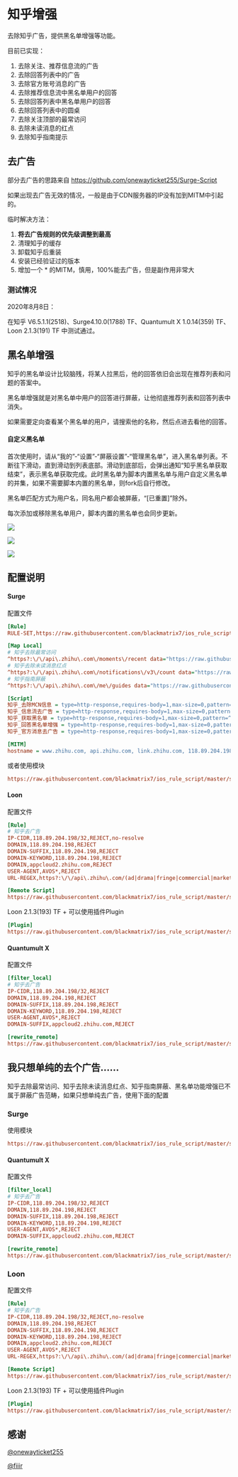 # 知乎增强

去除知乎广告，提供黑名单增强等功能。

目前已实现：

1. 去除关注、推荐信息流的广告
2. 去除回答列表中的广告
3. 去除官方账号消息的广告
4. 去除推荐信息流中黑名单用户的回答
5. 去除回答列表中黑名单用户的回答
6. 去除回答列表中的圆桌
7. 去除关注顶部的最常访问
8. 去除未读消息的红点
9. 去除知乎指南提示

## 去广告

部分去广告的思路来自 https://github.com/onewayticket255/Surge-Script

如果出现去广告无效的情况，一般是由于CDN服务器的IP没有加到MITM中引起的。

临时解决方法：

1. **将去广告规则的优先级调整到最高**
2. 清理知乎的缓存
3. 卸载知乎后重装
4. 安装已经验证过的版本
5. 增加一个 * 的MITM，慎用，100%能去广告，但是副作用非常大

### 测试情况

2020年8月8日：

在知乎 V6.5.1.1(2518)、Surge4.10.0(1788) TF、Quantumult X 1.0.14(359) TF、Loon 2.1.3(191) TF 中测试通过。

## 黑名单增强

知乎的黑名单设计比较脑残，将某人拉黑后，他的回答依旧会出现在推荐列表和问题的答案中。

黑名单增强就是对黑名单中用户的回答进行屏蔽，让他彻底推荐列表和回答列表中消失。

如果需要定向查看某个黑名单的用户，请搜索他的名称，然后点进去看他的回答。

#### 自定义黑名单

首次使用时，请从“我的”-“设置”-“屏蔽设置”-“管理黑名单”，进入黑名单列表。不断往下滑动，直到滑动到列表底部。滑动到底部后，会弹出通知“知乎黑名单获取结束”，表示黑名单获取完成。此时黑名单为脚本内置黑名单与用户自定义黑名单的并集，如果不需要脚本内置的黑名单，则fork后自行修改。

黑名单匹配方式为用户名，同名用户都会被屏蔽，“[已重置]”除外。

每次添加或移除黑名单用户，脚本内置的黑名单也会同步更新。

![](https://raw.githubusercontent.com/blackmatrix7/ios_rule_script/master/script/zhihu/images/01.jpg)

![](https://raw.githubusercontent.com/blackmatrix7/ios_rule_script/master/script/zhihu/images/03.jpg)

![](https://raw.githubusercontent.com/blackmatrix7/ios_rule_script/master/script/zhihu/images/02.jpg)

## 配置说明

#### Surge

配置文件

```ini
[Rule]
RULE-SET,https://raw.githubusercontent.com/blackmatrix7/ios_rule_script/master/script/zhihu/zhihu_remove_ads.surge,REJECT

[Map Local]
# 知乎去除最常访问
^https?:\/\/api\.zhihu\.com\/moments\/recent data="https://raw.githubusercontent.com/blackmatrix7/ios_rule_script/master/blank.json"
# 知乎去除未读消息红点
^https?:\/\/api\.zhihu\.com\/notifications\/v3\/count data="https://raw.githubusercontent.com/blackmatrix7/ios_rule_script/master/blank.json"
# 知乎指南屏蔽
^https?:\/\/api\.zhihu\.com\/me\/guides data="https://raw.githubusercontent.com/blackmatrix7/ios_rule_script/master/blank.json"

[Script]
知乎_去除MCN信息 = type=http-response,requires-body=1,max-size=0,pattern=^https:\/\/api\.zhihu\.com/people/,script-path=https://raw.githubusercontent.com/blackmatrix7/ios_rule_script/master/script/zhihu/zhihu_plus.js
知乎_信息流去广告 = type=http-response,requires-body=1,max-size=0,pattern=^https:\/\/api\.zhihu\.com/(moments|topstory)/recommend,script-path=https://raw.githubusercontent.com/blackmatrix7/ios_rule_script/master/script/zhihu/zhihu_plus.js
知乎_获取黑名单 = type=http-response,requires-body=1,max-size=0,pattern=^https:\/\/api\.zhihu\.com\/settings\/blocked_users,script-path=https://raw.githubusercontent.com/blackmatrix7/ios_rule_script/master/script/zhihu/zhihu_plus.js
知乎_回答黑名单增强 = type=http-response,requires-body=1,max-size=0,pattern=^https:\/\/api\.zhihu\.com/v4/questions,script-path=https://raw.githubusercontent.com/blackmatrix7/ios_rule_script/master/script/zhihu/zhihu_plus.js
知乎_官方消息去广告 = type=http-response,requires-body=1,max-size=0,pattern=^https:\/\/api\.zhihu\.com\/notifications\/v3\/(message\?|timeline\/entry\/system_message),script-path=https://raw.githubusercontent.com/blackmatrix7/ios_rule_script/master/script/zhihu/zhihu_plus.js

[MITM]
hostname = www.zhihu.com, api.zhihu.com, link.zhihu.com, 118.89.204.198
```

或者使用模块

```ini
https://raw.githubusercontent.com/blackmatrix7/ios_rule_script/master/script/zhihu/zhihu_plus.sgmodule
```

#### Loon

配置文件

```ini
[Rule]
# 知乎去广告
IP-CIDR,118.89.204.198/32,REJECT,no-resolve
DOMAIN,118.89.204.198,REJECT
DOMAIN-SUFFIX,118.89.204.198,REJECT
DOMAIN-KEYWORD,118.89.204.198,REJECT
DOMAIN,appcloud2.zhihu.com,REJECT
USER-AGENT,AVOS*,REJECT
URL-REGEX,https?:\/\/api\.zhihu\.com/(ad|drama|fringe|commercial|market/popover|search/(top|preset|tab)|.*featured-comment-ad),REJECT

[Remote Script]
https://raw.githubusercontent.com/blackmatrix7/ios_rule_script/master/script/zhihu/zhihu_plus.loon, tag=知乎_去广告及黑名单增强, enabled=true
```

Loon 2.1.3(193) TF + 可以使用插件Plugin

```ini
[Plugin]
https://raw.githubusercontent.com/blackmatrix7/ios_rule_script/master/script/zhihu/zhihu_plus.loonplugin
```

#### Quantumult X

配置文件

```ini
[filter_local]
# 知乎去广告
IP-CIDR,118.89.204.198/32,REJECT
DOMAIN,118.89.204.198,REJECT
DOMAIN-SUFFIX,118.89.204.198,REJECT
DOMAIN-KEYWORD,118.89.204.198,REJECT
USER-AGENT,AVOS*,REJECT
DOMAIN-SUFFIX,appcloud2.zhihu.com,REJECT

[rewrite_remote]
https://raw.githubusercontent.com/blackmatrix7/ios_rule_script/master/script/zhihu/zhihu_plus.quanx, tag=知乎_去广告, update-interval=86400, opt-parser=false, enabled=true
```

## 我只想单纯的去个广告……

知乎去除最常访问、知乎去除未读消息红点、知乎指南屏蔽、黑名单功能增强已不属于屏蔽广告范畴，如果只想单纯去广告，使用下面的配置

### Surge

使用模块

```ini
https://raw.githubusercontent.com/blackmatrix7/ios_rule_script/master/script/zhihu/zhihu_lite.sgmodule
```

#### Quantumult X

配置文件

```ini
[filter_local]
# 知乎去广告
IP-CIDR,118.89.204.198/32,REJECT
DOMAIN,118.89.204.198,REJECT
DOMAIN-SUFFIX,118.89.204.198,REJECT
DOMAIN-KEYWORD,118.89.204.198,REJECT
USER-AGENT,AVOS*,REJECT
DOMAIN-SUFFIX,appcloud2.zhihu.com,REJECT

[rewrite_remote]
https://raw.githubusercontent.com/blackmatrix7/ios_rule_script/master/script/zhihu/zhihu_lite.quanx, tag=知乎_去广告, update-interval=86400, opt-parser=false, enabled=true
```

### Loon

配置文件

```ini
[Rule]
# 知乎去广告
IP-CIDR,118.89.204.198/32,REJECT,no-resolve
DOMAIN,118.89.204.198,REJECT
DOMAIN-SUFFIX,118.89.204.198,REJECT
DOMAIN-KEYWORD,118.89.204.198,REJECT
DOMAIN,appcloud2.zhihu.com,REJECT
USER-AGENT,AVOS*,REJECT
URL-REGEX,https?:\/\/api\.zhihu\.com/(ad|drama|fringe|commercial|market/popover|search/(top|preset|tab)|.*featured-comment-ad),REJECT

[Remote Script]
https://raw.githubusercontent.com/blackmatrix7/ios_rule_script/master/script/zhihu/zhihu_lite.loon, tag=知乎_去广告, enabled=true
```

Loon 2.1.3(193) TF + 可以使用插件Plugin

```ini
[Plugin]
https://raw.githubusercontent.com/blackmatrix7/ios_rule_script/master/script/zhihu/zhihu_lite.loonplugin
```

## 感谢

[@onewayticket255](https://github.com/onewayticket255/Surge-Script)

[@fiiir](https://github.com/fiiir)